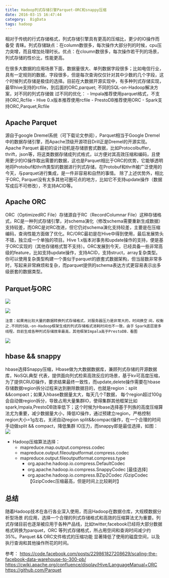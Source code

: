 ```yaml
---
title: Hadoop列式存储引擎Parquet-ORC和snappy压缩
date: 2016-03-15 16:47:44
category:  BigData
tags: hadoop
---
```

  相对于传统的行式存储格式，列式存储引擎具有更高的压缩比，更少的IO操作而备受
青睐。列式存储缺点：在column数很多，每次操作大部分列的时候，cpu压力突增，而且增加处理时长。优点：在cloumn数很多，每次操作若干列的场景，列式存储的性价比，性能更高。

  在很多大数据的应用场景下面，数据量很大、单列数据字段很多；比如电信行业，
具有一定规则的数据，字段很多，但是每次查询仅仅针对其中少数的几个字段，这个时候列式存储是极佳的选择。目前在大数据开源实现中，有多种列式存储实现，最早hive支持的rcfile，到后面的ORC,parquet; 不同的SQL-on-Hadoop解决方案，对不同的列式存储做
过不同的优化：
    - Impala推荐使用parquet格式，不支持ORC,Rcfile
    - Hive 0.x版本推荐使用rcfile
    - PrestoDB推荐使用ORC
    - Spark支持ORC,Parquet,Rcfile

## Apache Parquet
源自于google Dremel系统（可下载论文参阅），Parquet相当于Google Dremel中的数据存储引擎，而Apache顶级开源项目Drill正是Dremel的开源实现。
Apache Parquet 最初的设计动机是存储嵌套式数据，比如Protocolbuffer，thrift，json等，将这类数据存储成列式格式，以方便对其高效压缩和编码，且使用更少的IO操作取出需要的数据，这也是Parquet相比于ORC的优势，它能够透明地将Protobuf和thrift类型的数据进行列式存储，在Protobuf和thrift被广泛使用的今天，与parquet进行集成，是一件非容易和自然的事情。 除了上述优势外，相比于ORC, Parquet没有太多其他可圈可点的地方，比如它不支持update操作（数据写成后不可修改），不支持ACID等。

## Apache ORC
ORC（OptimizedRC File）存储源自于RC（RecordColumnar File）这种存储格式，RC是一种列式存储引擎，对schema演化（修改schema需要重新生成数据）支持较差，而ORC是对RC改进，但它仍对schema演化支持较差，主要是在压缩编码，查询性能方面做了优化。RC/ORC最初是在Hive中得到使用，最后发展势头不错，独立成一个单独的项目。Hive 1.x版本对事务和update操作的支持，便是基于ORC实现的（其他存储格式暂不支持）。ORC发展到今天，已经具备一些非常高级的feature，比如支持update操作，支持ACID，支持struct，array复杂类型。你可以使用复杂类型构建一个类似于parquet的嵌套式数据架构，但当层数非常多时，写起来非常麻烦和复杂，而parquet提供的schema表达方式更容易表示出多级嵌套的数据类型。

## Parquet与ORC
![](https://www.itweet.cn/screenshots/vs-orc-parquet.png)

![](https://www.itweet.cn/screenshots/file_format.png)

`注意：如果用比较大量的数据转换列式存储格式，对服务器压力是非常大的，时间换空`
`间，权衡之.不同的SQL-on-Hadoop框架生成的列式存储格式消耗时间也不一致，由于`
`Spark底层是多线程，目前生成各种列式存储效率最高，其他框架Impala高于PrestoDB.`
`看图`

![](https://www.itweet.cn/screenshots/generate_file_format.png)

## hbase && snappy
hbase选择Snappy压缩，Hbase做为大数据数据库，兼顾列式存储的开源数据库，NoSQL典型
代表，提供面向列式检索高效反应的场景，基于kv可高度压缩，为了提供CRUD操作，要求结果最终一致性，而update,delete操作需要在hbase存储数据region拆分过程来达到删除数据目的，也就是region：split &&compact；如果入hbase数据量太大，每天几个T数据，
每个region超过100g会自动做region拆分，导致占用大量集群IO，使得集群其他框架比如spark,Impala,PrestoDB效率低下；这个时候为Hbase选择基于列族的高度压缩算法尤为重要，减少数据量大小，降低IO操作，通过预建立region，严格控制region大小=1g左右，关闭自动region split&&compact操作，在一个合理的时间手动做split && compact，降低集群
IO压力，而snappy即是最佳选择，如图：
![](https://www.itweet.cn/screenshots/hbase-snappy.png)

- Hadoop压缩算法选择： 
    + mapreduce.map.output.compress.codec            
    + mapreduce.output.fileoutputformat.compress.codec   
    + mapreduce.output.fileoutputformat.compress.type 
        - org.apache.hadoop.io.compress.DefaultCodec 
        - org.apache.hadoop.io.compress.SnappyCodec [最佳选择] 
        - org.apache.hadoop.io.compress.BZip2Codec /GzipCodec【GzipCodec压缩最高，但是时间上比较耗时】

## 总结
  随着Hadoop技术在各行各业深入使用，而且Hadoop在数据仓库，大规模数据分析型场景
的应用，选择一个合理的列式存储格式和高效的压缩算法尤为重要。列式存储目前也逐渐被应用于各种产品线，比如twitter,facebook已经将大部分数据格式转换为parquet，ORC
等列式存储格式，所占用空间和查询时间减少约35%。Parquet && ORC文件格式的压缩功能
显著降低了使用的磁盘空间，以及执行查询和其他操作所花的时间。

参考：
 https://code.facebook.com/posts/229861827208629/scaling-the-facebook-data-warehouse-to-300-pb/
 https://cwiki.apache.org/confluence/display/Hive/LanguageManual+ORC
 https://github.com/Parquet


